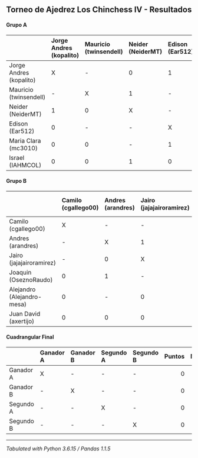 ## Torneo de Ajedrez Los Chinchess IV - Resultados
#### Grupo A

|                         | Jorge Andres (kopalito)   | Mauricio (twinsendell)   | Neider (NeiderMT)   | Edison (Ear512)   | Maria Clara (mc3010)   | Israel (IAHMCOL)   |   Puntos |   Neudstadtl |
|:------------------------|:--------------------------|:-------------------------|:--------------------|:------------------|:-----------------------|:-------------------|---------:|-------------:|
| Jorge Andres (kopalito) | X                         | -                        | 0                   | 1                 | 1                      | 1                  |        3 |            3 |
| Mauricio (twinsendell)  | -                         | X                        | 1                   | -                 | 1                      | 1                  |        3 |            3 |
| Neider (NeiderMT)       | 1                         | 0                        | X                   | -                 | -                      | 0                  |        1 |            3 |
| Edison (Ear512)         | 0                         | -                        | -                   | X                 | 0                      | 1                  |        1 |            1 |
| Maria Clara (mc3010)    | 0                         | 0                        | -                   | 1                 | X                      | -                  |        1 |            1 |
| Israel (IAHMCOL)        | 0                         | 0                        | 1                   | 0                 | -                      | X                  |        1 |            1 |
#### Grupo B

|                            | Camilo (cgallego00)   | Andres (arandres)   | Jairo (jajajairoramirez)   | Joaquin (OseznoRaudo)   | Alejandro (Alejandro-mesa)   | Juan David (axertijo)   |   Puntos |   Neudstadtl |
|:---------------------------|:----------------------|:--------------------|:---------------------------|:------------------------|:-----------------------------|:------------------------|---------:|-------------:|
| Camilo (cgallego00)        | X                     | -                   | -                          | 1                       | 1                            | 1                       |        3 |            2 |
| Andres (arandres)          | -                     | X                   | 1                          | 0                       | -                            | 1                       |        2 |            2 |
| Jairo (jajajairoramirez)   | -                     | 0                   | X                          | -                       | 1                            | 1                       |        2 |            1 |
| Joaquin (OseznoRaudo)      | 0                     | 1                   | -                          | X                       | 0                            | -                       |        1 |            2 |
| Alejandro (Alejandro-mesa) | 0                     | -                   | 0                          | 1                       | X                            | -                       |        1 |            1 |
| Juan David (axertijo)      | 0                     | 0                   | 0                          | -                       | -                            | X                       |        0 |            0 |
#### Cuadrangular Final

|           | Ganador A   | Ganador B   | Segundo A   | Segundo B   |   Puntos |   Neudstadtl |
|:----------|:------------|:------------|:------------|:------------|---------:|-------------:|
| Ganador A | X           | -           | -           | -           |        0 |            0 |
| Ganador B | -           | X           | -           | -           |        0 |            0 |
| Segundo A | -           | -           | X           | -           |        0 |            0 |
| Segundo B | -           | -           | -           | X           |        0 |            0 |
****
*Tabulated with Python 3.6.15 / Pandas 1.1.5*
